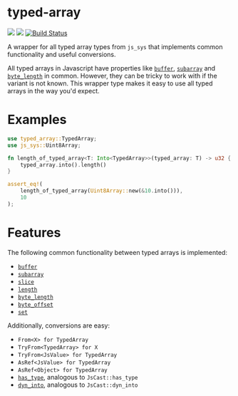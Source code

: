 # typed-array

[![](https://img.shields.io/crates/v/typed-array.svg)][crates-io]
[![](https://docs.rs/typed-array/badge.svg)][api-docs]
[![Build Status](https://travis-ci.org/ThomasdenH/typed-array.svg?branch=master)](https://travis-ci.org/ThomasdenH/typed-array)

A wrapper for all typed array types from `js_sys` that implements common
functionality and useful conversions.

All typed arrays in Javascript have properties like [`buffer`], [`subarray`]
and [`byte_length`] in common. However, they can be tricky to work with if
the variant is not known. This wrapper type makes it easy to use all typed
arrays in the way you'd expect.
  
# Examples
```rust
use typed_array::TypedArray;
use js_sys::Uint8Array;

fn length_of_typed_array<T: Into<TypedArray>>(typed_array: T) -> u32 {
    typed_array.into().length()
}

assert_eq!(
    length_of_typed_array(Uint8Array::new(&10.into())),
    10
);
```

# Features
The following common functionality between typed arrays is implemented:

- [`buffer`]
- [`subarray`]
- [`slice`]
- [`length`]
- [`byte_length`]
- [`byte_offset`]
- [`set`]

Additionally, conversions are easy:

- `From<X> for TypedArray`
- `TryFrom<TypedArray> for X`
- `TryFrom<JsValue> for TypedArray`
- `AsRef<JsValue> for TypedArray`
- `AsRef<Object> for TypedArray`
- [`has_type`], analogous to `JsCast::has_type`
- [`dyn_into`], analogous to `JsCast::dyn_into`

[`buffer`]: enum.TypedArray.html#method.buffer
[`subarray`]: enum.TypedArray.html#method.subarray
[`slice`]: enum.TypedArray.html#method.slice
[`length`]: enum.TypedArray.html#method.length
[`byte_length`]: enum.TypedArray.html#method.byte_length
[`byte_offset`]: enum.TypedArray.html#method.byte_offset
[`set`]: enum.TypedArray.html#method.set
[`has_type`]: enum.TypedArray.html#method.has_type
[`dyn_into`]: enum.TypedArray.html#method.dyn_into
[crates-io]: https://crates.io/crates/typed-array
[api-docs]: https://docs.rs/typed-array/0.2.0/typed_array/